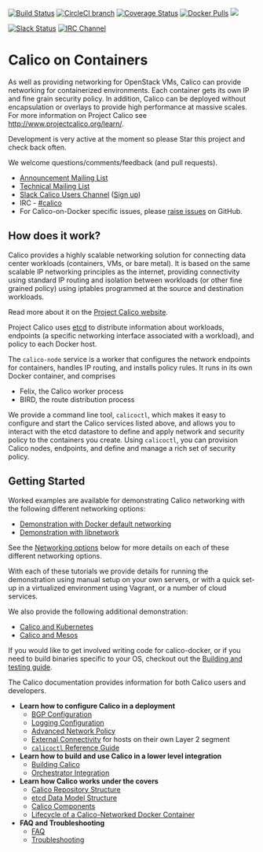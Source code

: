 <!--- master only -->
[![Build Status](https://semaphoreci.com/api/v1/projects/9d7d365d-19cb-4699-8c84-b76da25ae271/473490/shields_badge.svg)](https://semaphoreci.com/calico/calico-docker--5)
[![CircleCI branch](https://img.shields.io/circleci/project/projectcalico/calico-docker/master.svg?label=calicoctl)](https://circleci.com/gh/projectcalico/calico-docker/tree/master)
[![Coverage Status](https://coveralls.io/repos/projectcalico/calico-docker/badge.svg?branch=master&service=github)](https://coveralls.io/github/projectcalico/calico-docker?branch=master)
[![Docker Pulls](https://img.shields.io/docker/pulls/calico/node.svg)](https://hub.docker.com/r/calico/node/)
[![](https://badge.imagelayers.io/calico/node:latest.svg)](https://imagelayers.io/?images=calico/node:latest)

[![Slack Status](https://calicousers-slackin.herokuapp.com/badge.svg)](https://calicousers-slackin.herokuapp.com)
[![IRC Channel](https://img.shields.io/badge/irc-%23calico-blue.svg)](https://kiwiirc.com/client/irc.freenode.net/#calico)
<!--- end of master only -->

# Calico on Containers
As well as providing networking for OpenStack VMs, Calico can provide 
networking for containerized environments. Each container gets its 
own IP and fine grain security policy. In addition, Calico can be deployed 
without encapsulation or overlays to provide high performance at massive 
scales.  For more information on Project Calico see 
http://www.projectcalico.org/learn/.

Development is very active at the moment so please Star this project and check 
back often.

We welcome questions/comments/feedback (and pull requests).

* [Announcement Mailing List](http://lists.projectcalico.org/mailman/listinfo/calico-announce_lists.projectcalico.org)
* [Technical Mailing List](http://lists.projectcalico.org/mailman/listinfo/calico-tech_lists.projectcalico.org)
* [Slack Calico Users Channel](https://calicousers.slack.com) ([Sign up](https://calicousers-slackin.herokuapp.com))
* IRC - [#calico](https://kiwiirc.com/client/irc.freenode.net/#calico)
* For Calico-on-Docker specific issues, please [raise issues][raise-issues] on 
GitHub.

## How does it work?

Calico provides a highly scalable networking solution for connecting data 
center workloads (containers, VMs, or bare metal).  It is based on the same 
scalable IP networking principles as the internet, providing connectivity using
standard IP routing and isolation between workloads (or other fine grained
policy) using iptables programmed at the source and destination workloads.

Read more about it on the [Project Calico website][project-calico].

Project Calico uses [etcd][etcd] to distribute information about workloads, 
endpoints (a specific networking interface associated with a workload),
and policy to each Docker host.

The `calico-node` service is a worker that configures the network endpoints 
for containers, handles IP routing, and installs policy rules.  It runs in its 
own Docker container, and comprises
- Felix, the Calico worker process
- BIRD, the route distribution process

We provide a command line tool, `calicoctl`, which makes it easy to configure 
and start the Calico services listed above, and allows you to interact with 
the etcd datastore to define and apply network and security policy to the 
containers you create. Using `calicoctl`, you can provision Calico nodes, 
endpoints, and define and manage a rich set of security policy. 

## Getting Started

Worked examples are available for demonstrating Calico networking with the 
following different networking options:

- [Demonstration with Docker default networking](docs/getting-started/default-networking/Demonstration.md)
- [Demonstration with libnetwork](docs/getting-started/libnetwork/Demonstration.md)

See the [Networking options](#networking-options) below for more details on 
each of these different networking options.

With each of these tutorials we provide details for running the demonstration 
using manual setup on your own servers, or with a quick set-up in a virtualized
environment using Vagrant, or a number of cloud services.

We also provide the following additional demonstration: 
- [Calico and Kubernetes](docs/kubernetes/README.md)
- [Calico and Mesos](docs/mesos/README.md)

If you would like to get involved writing code for calico-docker, or if you 
need to build binaries specific to your OS, checkout out the 
[Building and testing guide](docs/Building.md).

The Calico documentation provides information for both Calico users and 
developers.

  - **Learn how to configure Calico in a deployment**
    - [BGP Configuration](docs/bgp.md)
    - [Logging Configuration](docs/logging.md)
    - [Advanced Network Policy](docs/AdvancedNetworkPolicy.md)
    - [External Connectivity](docs/ExternalConnectivity) for hosts on their own 
      Layer 2 segment
    - [`calicoctl` Reference Guide](docs/calicoctl.md)
  - **Learn how to build and use Calico in a lower level integration**
    - [Building Calico](docs/Building.md)
    - [Orchestrator Integration](docs/Orchestrators.md)
  - **Learn how Calico works under the covers**
    - [Calico Repository Structure](docs/RepoStructure.md)
    - [etcd Data Model Structure](docs/etcdStructure)
    - [Calico Components](docs/Components.md)
    - [Lifecycle of a Calico-Networked Docker Container](docs/DockerContainerLifecycle.md)
  - **FAQ and Troubleshooting**
    - [FAQ](docs/FAQ.md)
    - [Troubleshooting](docs/Troubleshooting.md)

[libnetwork]: https://github.com/docker/libnetwork
[raise-issues]: https://github.com/projectcalico/calico-docker/issues/new
[project-calico]: http://www.projectcalico.org
[etcd]: https://github.com/coreos/etcd
